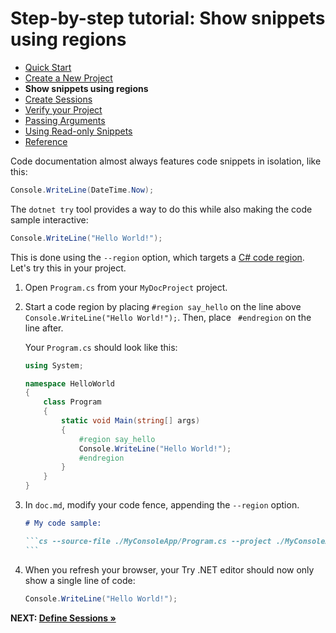 # Step-by-step tutorial: Show snippets using regions

- [Quick Start](./QuickStart.md)
- [Create a New Project](./NewProject.md)
- **Show snippets using regions**
- [Create Sessions](./Sessions.md)
- [Verify your Project](./Verify.md)
- [Passing Arguments](./PassingArgs.md)
- [Using Read-only Snippets](./ReadOnlySnippets.md)
- [Reference](./Reference.md)

Code documentation almost always features code snippets in isolation, like this:

```cs 
Console.WriteLine(DateTime.Now);
```

The `dotnet try` tool provides a way to do this while also making the code sample interactive:

```cs --source-file ./Snippets/Program.cs --project ./Snippets/Snippets.csproj --region run1
Console.WriteLine("Hello World!");
```

This is done using the `--region` option, which targets a [C# code region](https://docs.microsoft.com/en-us/dotnet/csharp/language-reference/preprocessor-directives/preprocessor-region). Let's try this in your project.


1. Open `Program.cs` from your `MyDocProject` project.

2. Start a code region by placing `#region say_hello` on the line above `Console.WriteLine("Hello World!");`. Then, place ` #endregion` on the line after.

    Your `Program.cs` should look like this:

    ```cs
    using System;

    namespace HelloWorld
    {
        class Program
        {
            static void Main(string[] args)
            {
                #region say_hello
                Console.WriteLine("Hello World!");
                #endregion
            }
        }
    }
    ```

3. In `doc.md`, modify your code fence, appending the `--region` option.

    ````markdown
    # My code sample:

    ```cs --source-file ./MyConsoleApp/Program.cs --project ./MyConsoleApp/MyConsoleApp.csproj --region say_hello
    ```
    ````

4. When you refresh your browser, your Try .NET editor should now only show a single line of code: 

    ```cs
    Console.WriteLine("Hello World!");
    ```

**NEXT: [Define Sessions &raquo;](./Sessions.md)**
